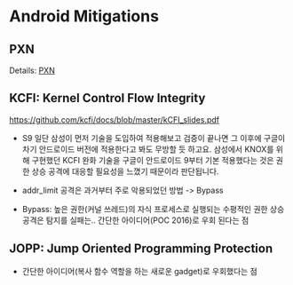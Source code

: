 # Android Mitigations

## PXN
Details: [PXN](KernelToUser.md#PXN)

## KCFI: Kernel Control Flow Integrity
  https://github.com/kcfi/docs/blob/master/kCFI_slides.pdf

  * S9
  일단 삼성이 먼저 기술을 도입하여 적용해보고 검증이 끝나면 그 이후에 구글이 차기 안드로이드 버전에 적용한다고 봐도 무방할 듯 하고요. 삼성에서 KNOX를 위해 구현했던 KCFI 완화 기술을 구글이 안드로이드 9부터 기본 적용했다는 것은 권한 상승 공격에 대응할 필요성을 느꼈기 때문이라 판단됩니다.
  
  * addr_limit 공격은 과거부터 주로 악용되었던 방법 -> Bypass
  
  * Bypass: 높은 권한(커널 쓰레드)의 자식 프로세스로 실행되는 수평적인 권한 상승 공격은 탐지를 실패는.. 간단한 아이디어(POC 2016)로 우회 된다는 점
          


## JOPP: Jump Oriented Programming Protection
  * 간단한 아이디어(복사 함수 역할을 하는 새로운 gadget)로 우회했다는 점
  
